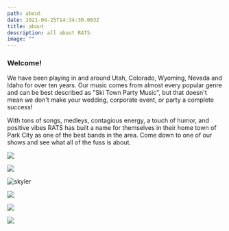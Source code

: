 ```yaml
---
path: about
date: 2021-04-25T14:34:30.083Z
title: about
description: all about RATS
image: ""
---
```

<h3>Welcome!</h3>

We have been playing in and around Utah, Colorado, Wyoming, Nevada and Idaho for over ten years.  Our music comes from almost every popular genre and can be best described as "Ski Town Party Music", but that doesn't mean we don't make your wedding, corporate event, or party a complete success!  

With tons of songs,  medleys, contagious energy, a touch of humor, and positive vibes RATS has built a name for themselves in their home town of Park City as one of the best bands in the area.  Come down to one of our shows and see what all of the fuss is about.

![](https://ucarecdn.com/a0628c31-96c0-4999-bd6a-17b11c88b4bb/)



![](https://ucarecdn.com/fc4c069b-c496-4647-89f5-7181ddb4ec3f/)



![](https://ucarecdn.com/ffc209ba-8402-48f0-a8c0-2f1f9132fabf/ "skyler")

![](https://ucarecdn.com/cd603098-eb71-4eb7-931b-7dcd0f411665/)

![](https://ucarecdn.com/134994d8-175f-4188-8587-4b8f306b2de9/)

![](https://ucarecdn.com/dda1072f-835e-42ff-9279-b6b5e566e9ce/)